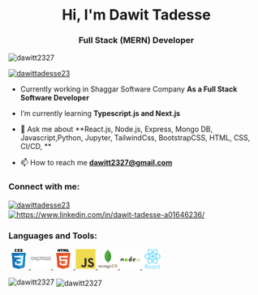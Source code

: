<h1 align="center">Hi, I'm Dawit Tadesse</h1>
<h3 align="center">Full Stack (MERN) Developer</h3>

<p align="left"> <img src="https://komarev.com/ghpvc/?username=dawitt2327&label=Profile%20views&color=0e75b6&style=flat" alt="dawitt2327" /> </p>

<p align="left"> <a href="https://twitter.com/dawittadesse23" target="blank"><img src="https://img.shields.io/twitter/follow/dawittadesse23?logo=twitter&style=for-the-badge" alt="dawittadesse23" /></a> </p>

- Currently working in Shaggar Software Company **As a Full Stack Software Developer**

- I’m currently learning **Typescript.js and Next.js**

- 💬 Ask me about **React.js, Node.js, Express, Mongo DB, Javascript,Python, Jupyter, TailwindCss, BootstrapCSS, HTML, CSS, CI/CD, **

- 📫 How to reach me **dawitt2327@gmail.com**

<h3 align="left">Connect with me:</h3>
<p align="left">
<a href="https://twitter.com/dawittadesse23" target="blank"><img align="center" src="https://raw.githubusercontent.com/rahuldkjain/github-profile-readme-generator/master/src/images/icons/Social/twitter.svg" alt="dawittadesse23" height="30" width="40" /></a>
<a href="https://linkedin.com/in/https://www.linkedin.com/in/dawit-tadesse-a01646236/" target="blank"><img align="center" src="https://raw.githubusercontent.com/rahuldkjain/github-profile-readme-generator/master/src/images/icons/Social/linked-in-alt.svg" alt="https://www.linkedin.com/in/dawit-tadesse-a01646236/" height="30" width="40" /></a>
</p>

<h3 align="left">Languages and Tools:</h3>
<p align="left"> <a href="https://www.w3schools.com/css/" target="_blank" rel="noreferrer"> <img src="https://raw.githubusercontent.com/devicons/devicon/master/icons/css3/css3-original-wordmark.svg" alt="css3" width="40" height="40"/> </a> <a href="https://expressjs.com" target="_blank" rel="noreferrer"> <img src="https://raw.githubusercontent.com/devicons/devicon/master/icons/express/express-original-wordmark.svg" alt="express" width="40" height="40"/> </a> <a href="https://www.w3.org/html/" target="_blank" rel="noreferrer"> <img src="https://raw.githubusercontent.com/devicons/devicon/master/icons/html5/html5-original-wordmark.svg" alt="html5" width="40" height="40"/> </a> <a href="https://developer.mozilla.org/en-US/docs/Web/JavaScript" target="_blank" rel="noreferrer"> <img src="https://raw.githubusercontent.com/devicons/devicon/master/icons/javascript/javascript-original.svg" alt="javascript" width="40" height="40"/> </a> <a href="https://www.mongodb.com/" target="_blank" rel="noreferrer"> <img src="https://raw.githubusercontent.com/devicons/devicon/master/icons/mongodb/mongodb-original-wordmark.svg" alt="mongodb" width="40" height="40"/> </a> <a href="https://nodejs.org" target="_blank" rel="noreferrer"> <img src="https://raw.githubusercontent.com/devicons/devicon/master/icons/nodejs/nodejs-original-wordmark.svg" alt="nodejs" width="40" height="40"/> </a> <a href="https://reactjs.org/" target="_blank" rel="noreferrer"> <img src="https://raw.githubusercontent.com/devicons/devicon/master/icons/react/react-original-wordmark.svg" alt="react" width="40" height="40"/> </a> </p>

<p><img align="left" src="https://github-readme-stats.vercel.app/api/top-langs?username=dawitt2327&show_icons=true&locale=en&layout=compact" alt="dawitt2327" /></p>

<p>&nbsp;<img align="center" src="https://github-readme-stats.vercel.app/api?username=dawitt2327&show_icons=true&locale=en" alt="dawitt2327" /></p>
